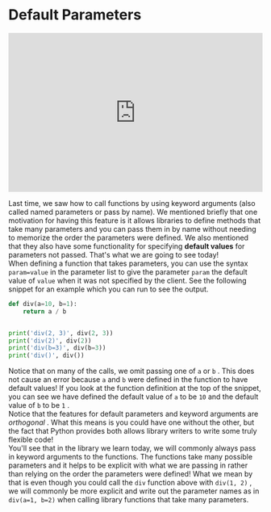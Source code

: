 # Default Parameters

<div style="position: relative; padding-bottom: 62.5%; height: 0;">
    <iframe src="https://www.loom.com/embed/f3ceb3d5100b4bbbabf4eb591c2a2b5f?sharedAppSource=personal_library" frameborder="0" webkitallowfullscreen mozallowfullscreen allowfullscreen style="position: absolute; top: 0; left: 0; width: 100%; height: 100%;"></iframe>
</div>

Last time, we saw how to call functions by using keyword arguments (also called named parameters or pass by name). We mentioned briefly that one motivation for having this feature is it allows libraries to define methods that take many parameters and you can pass them in by name without needing to memorize the order the parameters were defined. We also mentioned that they also have some functionality for specifying **default values** for parameters not passed. That's what we are going to see today!  
When defining a function that takes parameters, you can use the syntax `param=value` in the parameter list to give the parameter `param` the default value of `value` when it was not specified by the client. See the following snippet for an example which you can run to see the output.  
```py
def div(a=10, b=1):
    return a / b


print('div(2, 3)', div(2, 3))
print('div(2)', div(2))
print('div(b=3)', div(b=3))
print('div()', div())
```

Notice that on many of the calls, we omit passing one of `a` or `b` . This does not cause an error because `a` and `b` were defined in the function to have default values! If you look at the function definition at the top of the snippet, you can see we have defined the default value of `a` to be `10` and the default value of `b` to be `1` .  
Notice that the features for default parameters and keyword arguments are *orthogonal* . What this means is you could have one without the other, but the fact that Python provides both allows library writers to write some truly flexible code!  
You'll see that in the library we learn today, we will commonly always pass in keyword arguments to the functions. The functions take many possible parameters and it helps to be explicit with what we are passing in rather than relying on the order the parameters were defined! What we mean by that is even though you could call the `div` function above with `div(1, 2)` , we will commonly be more explicit and write out the parameter names as in `div(a=1, b=2)` when calling library functions that take many parameters.  
